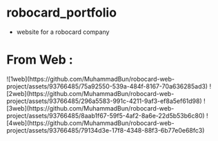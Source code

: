 # robocard_portfolio
- website for a robocard company
# From Web : 
<table>
  <tr>  
 ![1web](https://github.com/MuhammadBun/robocard-web-project/assets/93766485/75a92550-539a-484f-8167-70a636285ad3)
![2web](https://github.com/MuhammadBun/robocard-web-project/assets/93766485/296a5583-991c-4211-9af3-ef8a5ef61d98)
![3web](https://github.com/MuhammadBun/robocard-web-project/assets/93766485/8aab1f67-59f5-4af2-8a6e-22d5b53b6c80)
![4web](https://github.com/MuhammadBun/robocard-web-project/assets/93766485/79134d3e-17f8-4348-88f3-6b77e0e68fc3)
  </tr>
</table>
